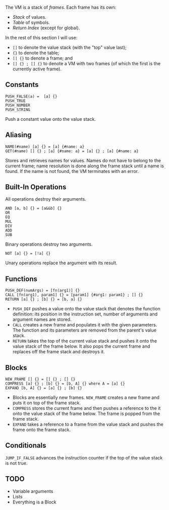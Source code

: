 The VM is a stack of *frames*. Each frame has its own:
- *Stack* of values.
- *Table* of symbols.
- *Return Index* (except for global).

In the rest of this section I will use:

- `[]` to denote the value stack (with the "top" value last); 
- `{}` to denote the table; 
- `[] {}` to denote a frame; and 
- `[] {} ; [] {}` to denote a VM with two frames (of which the first is the currently active frame).

## Constants

```
PUSH_FALSE(a) =  [a] {}
PUSH_TRUE
PUSH_NUMBER
PUSH_STRING
```

Push a constant value onto the value stack.

## Aliasing

```
NAME(#name) [a] {} = [a] {#name: a}
GET(#name) [] {} ; [a] {#name: a} = [a] {} ; [a] {#name: a}
```

Stores and retrieves names for values. Names do not have to belong to the current frame; name resolution is done along the frame stack until a name is found. If the name is not found, the VM terminates with an error.

## Built-In Operations

All operations destroy their arguments.

```
AND [a, b] {} = [a&&b] {}
OR
EQ
MUL
DIV
ADD
SUB
```

Binary operations destroy two arguments.

```
NOT [a] {} = [!a] {}
```

Unary operations replace the argument with its result.

## Functions

```
PUSH_DEF(numArgs) = [fn(arg1)] {}
CALL [fn(arg1), param1] {} = [param1] {#arg1: param1} ; [] {}
RETURN [a] {} ; [b] {} = [b, a] {}
```

- `PUSH_DEF` pushes a value onto the value stack that denotes the function definition: its position in the instruction set, number of arguments and argument names are stored.
- `CALL` creates a new frame and populates it with the given parameters. The function and its parameters are removed from the parent's value stack.
- `RETURN` takes the top of the current value stack and pushes it onto the value stack of the frame below. It also pops the current frame and replaces  off the frame stack and destroys it.

## Blocks

```
NEW_FRAME [] {} = [] {} ; [] {}
COMPRESS [a] {} ; [b] {} = [b, A] {} where A = [a] {}
EXPAND [b, A] {} = [a] {} ; [b] {}
```

- Blocks are essentially new frames. `NEW_FRAME` creates a new frame and puts it on top of the frame stack.
- `COMPRESS` stores the current frame and then pushes a reference to the it onto the value stack of the frame below. The frame is popped from the frame stack.
- `EXPAND` takes a reference to a frame from the value stack and pushes the frame onto the frame stack.

## Conditionals

`JUMP_IF_FALSE` advances the instruction counter if the top of the value stack is not true.

## TODO

- Variable arguments
- Lists
- Everything is a Block
